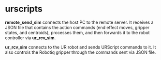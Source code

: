 # urscripts
**remote_send_sim** connects the host PC to the remote server. It receives a JSON file that contains the action commands (end effect moves, gripper states, and centroids), processes them, and then forwards it to the robot controller via **ur_rcv_sim**.

**ur_rcv_sim** connects to the UR robot and sends URScript commands to it. It also controls the Robotiq gripper through the commands sent via JSON file.
